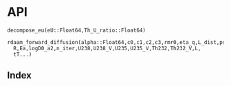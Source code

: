 # API

```@docs
decompose_eu(eU::Float64,Th_U_ratio::Float64)
```

```@docs
rdaam_forward_diffusion(alpha::Float64,c0,c1,c2,c3,rmr0,eta_q,L_dist,psi,omega,Etrap,
  R,Ea,logD0_a2,n_iter,U238,U238_V,U235,U235_V,Th232,Th232_V,L,
  tT...)
```


## Index

```@index
```
